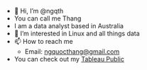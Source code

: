 - 👋 Hi, I’m @ngqth
- You can call me Thang
- I am a data analyst based in Australia
- 👀 I’m interested in Linux and all things data
- 📫 How to reach me
  + Email: ngquocthang@gmail.com
- You can check out my [Tableau Public](https://public.tableau.com/app/profile/quoc.thang.nguyen)

<!---
ngqth/ngqth is a ✨ special ✨ repository because its `README.md` (this file) appears on your GitHub profile.
You can click the Preview link to take a look at your changes.
--->
